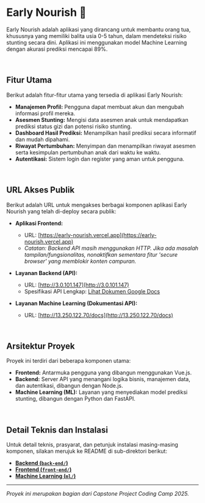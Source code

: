 # Early Nourish 🌾

Early Nourish adalah aplikasi yang dirancang untuk membantu orang tua, khususnya yang memiliki balita usia 0-5 tahun, dalam mendeteksi risiko stunting secara dini. Aplikasi ini menggunakan model Machine Learning dengan akurasi prediksi mencapai 89%.

<br>

## Fitur Utama

Berikut adalah fitur-fitur utama yang tersedia di aplikasi Early Nourish:

- **Manajemen Profil:** Pengguna dapat membuat akun dan mengubah informasi profil mereka.
- **Asesmen Stunting:** Mengisi data asesmen anak untuk mendapatkan prediksi status gizi dan potensi risiko stunting.
- **Dashboard Hasil Prediksi:** Menampilkan hasil prediksi secara informatif dan mudah dipahami.
- **Riwayat Pertumbuhan:** Menyimpan dan menampilkan riwayat asesmen serta kesimpulan pertumbuhan anak dari waktu ke waktu.
- **Autentikasi:** Sistem login dan register yang aman untuk pengguna.

<br>

## URL Akses Publik

Berikut adalah URL untuk mengakses berbagai komponen aplikasi Early Nourish yang telah di-deploy secara publik:

- **Aplikasi Frontend:**
  - URL: [https://early-nourish.vercel.app](https://early-nourish.vercel.app)
  - *Catatan: Backend API masih menggunakan HTTP. Jika ada masalah tampilan/fungsionalitas, nonaktifkan sementara fitur 'secure browser' yang memblokir konten campuran.*

- **Layanan Backend (API):**
  - URL: [http://3.0.101.147](http://3.0.101.147)
  - Spesifikasi API Lengkap: [Lihat Dokumen Google Docs](https://docs.google.com/document/d/1stmp3PBsQIGKKsLM0CH3UeTV3bW7SsOwRVBQLXcyO0Y/edit?tab=t.0)

- **Layanan Machine Learning (Dokumentasi API):**
  - URL: [http://13.250.122.70/docs](http://13.250.122.70/docs)

<br>

## Arsitektur Proyek

Proyek ini terdiri dari beberapa komponen utama:

- **Frontend:** Antarmuka pengguna yang dibangun menggunakan Vue.js.
- **Backend:** Server API yang menangani logika bisnis, manajemen data, dan autentikasi, dibangun dengan Node.js.
- **Machine Learning (ML):** Layanan yang menyediakan model prediksi stunting, dibangun dengan Python dan FastAPI.

<br>

## Detail Teknis dan Instalasi

Untuk detail teknis, prasyarat, dan petunjuk instalasi masing-masing komponen, silakan merujuk ke README di sub-direktori berikut:

- [**Backend (`back-end/`)**](./back-end/README.md)
- [**Frontend (`front-end/`)**](./front-end/README.md)
- [**Machine Learning (`ml/`)**](./ml/README.md)

---

*Proyek ini merupakan bagian dari Capstone Project Coding Camp 2025.*
